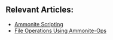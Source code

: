 ## Relevant Articles:

- [Ammonite Scripting](https://www.baeldung.com/scala/ammonite-scripting)
- [File Operations Using Ammonite-Ops](https://www.baeldung.com/scala/ammonite-ops-files)
